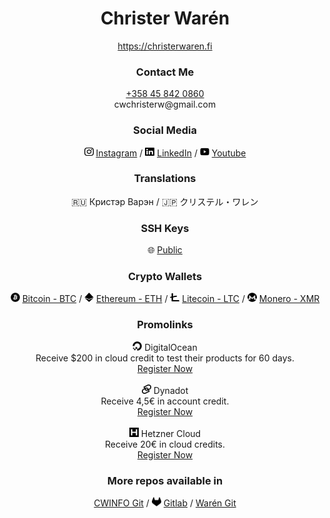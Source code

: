 <div align="center">
  <h1>Christer Warén</h1>
  <p align="center">
    <a href="https://christerwaren.fi">https://christerwaren.fi</a>
  </p>
</div>

<div align="center">
  <h3>Contact Me</h3>
  <p>
    <a href="tel:+358 45 842 0860">+358 45 842 0860</a> <br>
    cwchristerw@gmail.com
  </p>
</div>

<div align="center">
  <h3>Social Media</h3>
  <picture>
    <source media="(prefers-color-scheme: dark)" srcset="./assets/icons/instagram-light.svg">
    <img src="./assets/icons/instagram.svg" width="15px" height="15px">
  </picture>
  <a href="https://instagram.com/cwchristerw">Instagram</a> /
  <picture>
    <source media="(prefers-color-scheme: dark)" srcset="./assets/icons/linkedin-light.svg">
    <img src="./assets/icons/linkedin.svg" width="15px" height="15px">
  </picture>
  <a href="https://www.linkedin.com/in/cwchristerw">LinkedIn</a> /
  <picture>
    <source media="(prefers-color-scheme: dark)" srcset="./assets/icons/youtube-light.svg">
    <img src="./assets/icons/youtube.svg" width="15px" height="15px">
  </picture>
  <a href="https://youtube.com/@cwchristerw-">Youtube</a>
</div>

<div align="center">
  <h3>Translations</h3>
  🇷🇺 Кристэр Варэн / 🇯🇵 クリステル・ワレン
</div>

<div align="center">
  <h3>SSH Keys</h3>
  🌐 <a href="https://github.com/cwchristerw/cwchristerw/blob/master/docs/ssh-keys.md#public">Public</a>
</div>

<div align="center">
  <h3>Crypto Wallets</h3>
  <picture>
    <source media="(prefers-color-scheme: dark)" srcset="./assets/icons/bitcoin-light.svg">
    <img src="./assets/icons/bitcoin.svg" width="15px" height="15px">
  </picture>
  <a href="https://github.com/cwchristerw/cwchristerw/blob/master/docs/crypto-wallets.md#bitcoin">Bitcoin - BTC</a> /
  <picture>
    <source media="(prefers-color-scheme: dark)" srcset="./assets/icons/ethereum-light.svg">
    <img src="./assets/icons/ethereum.svg" width="15px" height="15px">
  </picture>
  <a href="https://github.com/cwchristerw/cwchristerw/blob/master/docs/crypto-wallets.md#ethereum">Ethereum - ETH</a> /
  <picture>
    <source media="(prefers-color-scheme: dark)" srcset="./assets/icons/litecoin-light.svg">
    <img src="./assets/icons/litecoin.svg" width="15px" height="15px">
  </picture>
  <a href="https://github.com/cwchristerw/cwchristerw/blob/master/docs/crypto-wallets.md#litecoin">Litecoin - LTC</a> /
  <picture>
    <source media="(prefers-color-scheme: dark)" srcset="./assets/icons/monero-light.svg">
    <img src="./assets/icons/monero.svg" width="15px" height="15px">
  </picture>
  <a href="https://github.com/cwchristerw/cwchristerw/blob/master/docs/crypto-wallets.md#monero">Monero - XMR</a>
</div>

<div align="center">
  <h3>Promolinks</h3>
  <picture>
    <source media="(prefers-color-scheme: dark)" srcset="./assets/icons/digitalocean-light.svg">
    <img src="./assets/icons/digitalocean.svg" width="15px" height="15px">
  </picture>
  DigitalOcean<br>
  Receive $200 in cloud credit to test their products for 60 days.<br>
  <a href="https://m.do.co/c/4248d53011c8">Register Now</a><br><br>

  <picture>
    <source media="(prefers-color-scheme: dark)" srcset="./assets/icons/dynadot-light.svg">
    <img src="./assets/icons/dynadot.svg" width="15px" height="15px">
  </picture>
  Dynadot<br>
  Receive 4,5€ in account credit.<br>
  <a href="https://dynadot.com?sM7K8u7m6Z7pBo">Register Now</a><br><br>

  <picture>
    <source media="(prefers-color-scheme: dark)" srcset="./assets/icons/hetzner-light.svg">
    <img src="./assets/icons/hetzner.svg" width="15px" height="15px">
  </picture>
  Hetzner Cloud<br>
  Receive 20€ in cloud credits.<br>
  <a href="https://hetzner.cloud/?ref=w2QMbx2s3c3h">Register Now</a>
</div>

<div align="center">
  <h3>More repos available in</h3>
  <a href="https://git.cwinfo.net/cwchristerw">CWINFO Git</a> /
  <picture>
    <source media="(prefers-color-scheme: dark)" srcset="./assets/icons/gitlab-light.svg">
    <img src="./assets/icons/gitlab.svg" width="15px" height="15px">
  </picture>
  <a href="https://gitlab.com/cwchristerw">Gitlab</a> /
  <a href="https://git.waren.io/cwchristerw">Warén Git</a>
</div>
